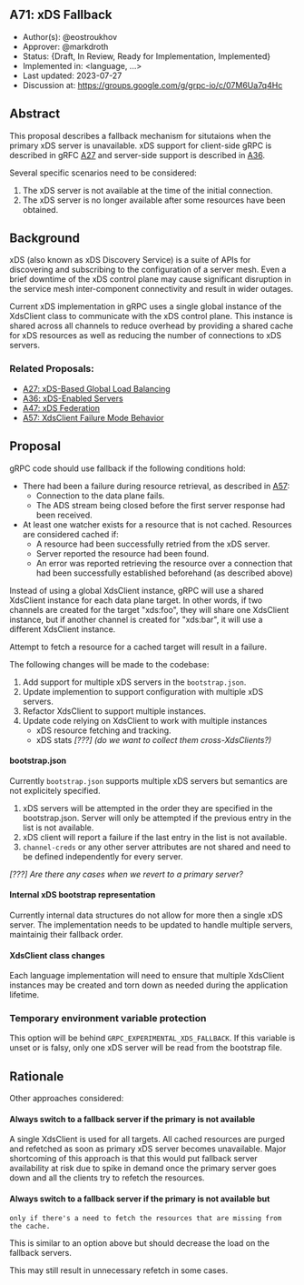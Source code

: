 A71: xDS Fallback
----
* Author(s): @eostroukhov
* Approver: @markdroth
* Status: {Draft, In Review, Ready for Implementation, Implemented}
* Implemented in: <language, ...>
* Last updated: 2023-07-27
* Discussion at: https://groups.google.com/g/grpc-io/c/07M6Ua7q4Hc

## Abstract

This proposal describes a fallback mechanism for situtaions when the primary
xDS server is unavailable. xDS support for client-side gRPC is described
in gRFC [A27][A27] and server-side support is described in [A36][A36].

Several specific scenarios need to be considered:
1. The xDS server is not available at the time of the initial connection.
1. The xDS server is no longer available after some resources have been 
obtained.

## Background

xDS (also known as xDS Discovery Service) is a suite of APIs for discovering
and subscribing to the configuration of a server mesh. Even a brief downtime
of the xDS control plane may cause significant disruption in the service mesh
inter-component connectivity and result in wider outages.

Current xDS implementation in gRPC uses a single global instance of
the XdsClient class to communicate with the xDS control plane. This instance
is shared across all channels to reduce overhead by providing a shared cache
for xDS resources as well as reducing the number of connections to xDS servers.

### Related Proposals: 
* [A27: xDS-Based Global Load Balancing][A27]
* [A36: xDS-Enabled Servers][A36]
* [A47: xDS Federation][A47]
* [A57: XdsClient Failure Mode Behavior][A57]

[A27]: A27-xds-global-load-balancing.md
[A36]: A36-xds-for-servers.md
[A47]: A47-xds-federation.md
[A57]: A57-xds-client-failure-mode-behavior.md

## Proposal

gRPC code should use fallback if the following conditions hold:

* There had been a failure during resource retrieval, as described in [A57]:
    - Connection to the data plane fails. 
    - The ADS stream being closed before the first server response had been
      received.
* At least one watcher exists for a resource that is not cached. Resources are
    considered cached if:
    - A resource had been successfully retried from the xDS server.
    - Server reported the resource had been found.
    - An error was reported retrieving the resource over a connection that had
      been successfully established beforehand (as described above)

Instead of using a global XdsClient instance, gRPC will use a shared XdsClient
instance for each data plane target.  In other words, if two channels are
created for the target "xds:foo", they will share one XdsClient instance, but
if another channel is created for "xds:bar", it will use a different XdsClient
instance.

Attempt to fetch a resource for a cached target will result in a failure.

The following changes will be made to the codebase:

1. Add support for multiple xDS servers in the `bootstrap.json`.
2. Update implemention to support configuration with multiple xDS servers.
3. Refactor XdsClient to support multiple instances.
4. Update code relying on XdsClient to work with multiple instances
    * xDS resource fetching and tracking.
    * xDS stats *[???] (do we want to collect them cross-XdsClients?)*

#### bootstrap.json

Currently `bootstrap.json` supports multiple xDS servers but semantics are
not explicitely specified.

1. xDS servers will be attempted in the order they are specified in
the bootstrap.json. Server will only be attempted if the previous entry in
the list is not available.
1. xDS client will report a failure if the last entry in the list is not
available.
1. `channel-creds` or any other server attributes are not shared and need
to be defined independently for every server.

*[???] Are there any cases when we revert to a primary server?*

#### Internal xDS bootstrap representation

Currently internal data structures do not allow for more then a single xDS
server. The implementation needs to be updated to handle multiple servers,
maintainig their fallback order.

#### XdsClient class changes

Each language implementation will need to ensure that multiple XdsClient
instances may be created and torn down as needed during the application
lifetime.

### Temporary environment variable protection

This option will be behind `GRPC_EXPERIMENTAL_XDS_FALLBACK`. If this variable
is unset or is falsy, only one xDS server will be read from the bootstrap
file. 

## Rationale

Other approaches considered:

#### Always switch to a fallback server if the primary is not available

A single XdsClient is used for all targets. All cached resources are purged and
refetched as soon as primary xDS server becomes unavailable. Major shortcoming
of this approach is that this would put fallback server availability at risk
due to spike in demand once the primary server goes down and all the clients
try to refetch the resources.

#### Always switch to a fallback server if the primary is not available but
    only if there's a need to fetch the resources that are missing from the cache.

This is similar to an option above but should decrease the load on the fallback
servers.

This may still result in unnecessary refetch in some cases.
